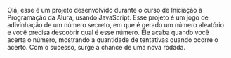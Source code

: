 Olá, esse é um projeto desenvolvido durante o curso de Iniciação à Programação da Alura, usando JavaScript. Esse projeto é um jogo de adivinhação de um número secreto, em que é gerado um número aleatório e você precisa descobrir qual é esse número. Ele acaba quando você acerta o número, mostrando a quantidade de tentativas quando ocorre o acerto. Com o sucesso, surge a chance de uma nova rodada.
